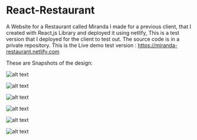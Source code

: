 # React-Restaurant
A Website for a Restaurant called Miranda I made for a previous client, that I created with React,js Library and deployed it using netlify, This is a test version that I deployed for the client to test out.
The source code is in a private repository.
This is the Live demo test version : https://miranda-restaurant.netlify.com

These are Snapshots of the design:

![alt text](https://user-images.githubusercontent.com/99336022/153270208-e4a46f38-3350-4cb0-a5bf-146c6852000a.png?raw=true)

![alt text](https://user-images.githubusercontent.com/99336022/153270383-84aacf1d-c69b-4f5b-85ce-47a926cdfb86.png?raw=true)

![alt text](https://user-images.githubusercontent.com/99336022/153270469-190cf76d-d60a-4646-ab50-f217caabad80.png?raw=true)

![alt text](https://user-images.githubusercontent.com/99336022/153270635-3854faa0-6837-4b40-abae-3d7b7d744aaa.png?raw=true)


![alt text](https://user-images.githubusercontent.com/99336022/153270924-6cd06339-f35d-46c6-9e5f-8718ddb1b3c7.png?raw=true)

![alt text](https://user-images.githubusercontent.com/99336022/153270957-79d4e2ee-237d-489f-8961-cae688cf835f.png?raw=true)
